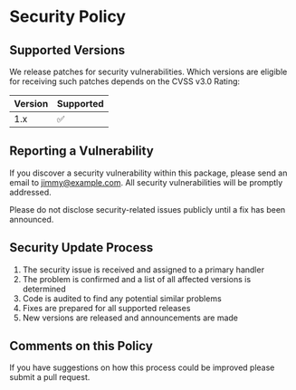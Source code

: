# Security Policy

## Supported Versions

We release patches for security vulnerabilities. Which versions are eligible for
receiving such patches depends on the CVSS v3.0 Rating:

| Version | Supported          |
| ------- | ------------------ |
| 1.x     | :white_check_mark: |

## Reporting a Vulnerability

If you discover a security vulnerability within this package, please send an email to
jimmy@example.com. All security vulnerabilities will be promptly addressed.

Please do not disclose security-related issues publicly until a fix has been announced.

## Security Update Process

1. The security issue is received and assigned to a primary handler
2. The problem is confirmed and a list of all affected versions is determined
3. Code is audited to find any potential similar problems
4. Fixes are prepared for all supported releases
5. New versions are released and announcements are made

## Comments on this Policy

If you have suggestions on how this process could be improved please submit a
pull request.